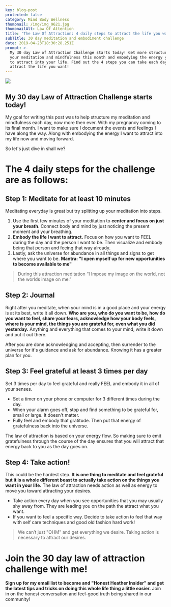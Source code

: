 ```yaml
---
key: blog-post
protected: false
category: Mind Body Wellness
thumbnail: /img/img_9621.jpg
thumbnailAlt: Law Of Attention
title: 'The Law Of Attraction: 4 daily steps to attract the life you want.'
subTitle: 30 day meditation and embodiment challenge
date: 2019-04-23T18:30:28.251Z
prompt: >-
  My 30 day Law of Attraction Challenge starts today! Get more structured in
  your meditation and mindfulness this month and embodying the energy you want
  to attract into your life. Find out the 4 steps you can take each day to
  attract the life you want!
---
```

![](/img/img_9621.jpg)

## My 30 day Law of Attraction Challenge starts today! 

My goal for writing this post was to help structure my meditation and mindfulness each day, now more then ever. With my pregnancy coming to its final month. I want to make sure I document the events and feelings I have along the way. Along with embodying the energy I want to attract into my life now and moving forward.

So let's just dive in shall we?

# The 4 daily steps for the challenge are as follows:

## Step 1: Meditate for at least 10 minutes



Meditating everyday is great but try splitting up your meditation into steps.

1. Use the first few minutes of your meditation to **center and focus on just your breath**.  Connect body and mind by just noticing the present moment and your breathing.
2. **Embody the life I want to attract.** Focus on how you want to FEEL during the day and the person I want to be. Then visualize and embody being that person and feeing that way already. 
3. Lastly, ask the universe for abundance in all things and signs to get where you want to be. **Mantra: "I open myself up for new opportunities to become available to me"**

> During this attraction meditation “I Impose my image on the world, not the worlds image on me.”

## Step 2: Journal 

Right after you meditate, when your mind is in a good place and your energy is at its best, write it all down. **Who are you, who do you want to be, how do you want to feel, share your fears, acknowledge how your body feels, where is your mind, the things you are grateful for, even what you did yesterday.** Anything and everything that comes to your mind, write it down and put it out there. 

After you are done acknowledging and accepting, then surrender to the universe for it's guidance and ask for abundance. Knowing it has a greater plan for you.

## Step 3: Feel grateful at least 3 times per day

Set 3 times per day to feel grateful and really FEEL and embody it in all of your senses.

* Set a timer on your phone or computer for 3 different times during the day. 
* When your alarm goes off, stop and find something to be grateful for, small or large. It doesn't matter.
* Fully feel and embody that gratitude. Then put that energy of gratefulness back into the universe.

The law of attraction is based on your energy flow. So making sure to emit gratefulness through the course of the day ensures that you will attract that energy back to you as the day goes on.

## Step 4: Take action! 

This could be the hardest step. **It is one thing to meditate and feel grateful but it is a whole different beast to actually take action on the things you want in your life.** The law of attraction needs action as well as energy to move you toward attracting your desires. 

* Take action every day when you see opportunities that you may usually shy away from. They are leading you on the path the attract what you want.
* If you want to feel a specific way. Decide to take action to feel that way with self care techniques and good old fashion hard work!

> We can’t just "OHM" and get everything we desire. Taking action is necessary to attract our desires. 



# Join the 30 day law of attraction challenge with me! 

**Sign up for my email list to become and "Honest Heather Insider" and get the latest tips and tricks on doing this whole life thing a little easier.** Join in on the honest conversation and feel-good truth being shared in our community!
